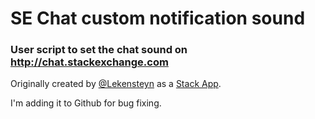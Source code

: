 # SE Chat custom notification sound
### User script to set the chat sound on http://chat.stackexchange.com

Originally created by
[@Lekensteyn](http://stackexchange.com/users/188676/lekensteyn) as a [Stack
App](http://stackapps.com/questions/2479/se-chat-custom-notification-sound).

I'm adding it to Github for bug fixing.

